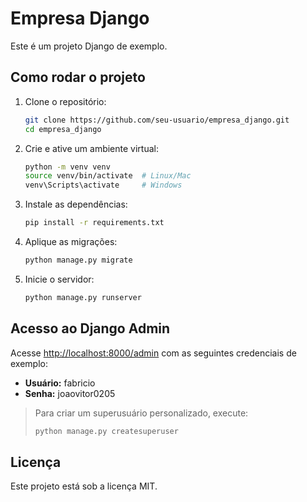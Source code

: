 # Empresa Django

Este é um projeto Django de exemplo.

## Como rodar o projeto

1. Clone o repositório:
    ```bash
    git clone https://github.com/seu-usuario/empresa_django.git
    cd empresa_django
    ```

2. Crie e ative um ambiente virtual:
    ```bash
    python -m venv venv
    source venv/bin/activate  # Linux/Mac
    venv\Scripts\activate     # Windows
    ```

3. Instale as dependências:
    ```bash
    pip install -r requirements.txt
    ```

4. Aplique as migrações:
    ```bash
    python manage.py migrate
    ```

5. Inicie o servidor:
    ```bash
    python manage.py runserver
    ```

## Acesso ao Django Admin

Acesse [http://localhost:8000/admin](http://localhost:8000/admin) com as seguintes credenciais de exemplo:

- **Usuário:** fabricio
- **Senha:** joaovitor0205

> Para criar um superusuário personalizado, execute:
> ```bash
> python manage.py createsuperuser
> ```

## Licença

Este projeto está sob a licença MIT.